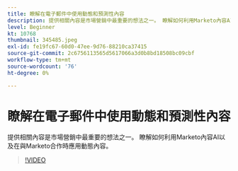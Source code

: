 ```yaml
---
title: 瞭解在電子郵件中使用動態和預測性內容
description: 提供相關內容是市場營銷中最重要的想法之一。 瞭解如何利用Marketo內容AI以及在與Marketo合作時應用動態內容。
level: Beginner
kt: 10768
thumbnail: 345485.jpeg
exl-id: fe19fc67-60d0-47ee-9d76-88210ca37415
source-git-commit: 2c6756113565d5617066a3d0b8bd18508bc09cbf
workflow-type: tm+mt
source-wordcount: '76'
ht-degree: 0%

---
```


# 瞭解在電子郵件中使用動態和預測性內容

提供相關內容是市場營銷中最重要的想法之一。 瞭解如何利用Marketo內容AI以及在與Marketo合作時應用動態內容。

>[!VIDEO](https://video.tv.adobe.com/v/345485/?quality=12&learn=on)
